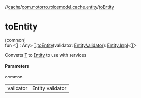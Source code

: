 //[cache](../../index.md)/[com.motorro.rxlcemodel.cache.entity](index.md)/[toEntity](to-entity.md)

# toEntity

[common]\
fun &lt;[T](to-entity.md) : Any&gt; [T](to-entity.md).[toEntity](to-entity.md)(validator: [EntityValidator](-entity-validator/index.md)): [Entity.Impl](-entity/-impl/index.md)&lt;[T](to-entity.md)&gt;

Converts [T](to-entity.md) to [Entity](-entity/index.md) to use with services

#### Parameters

common

| | |
|---|---|
| validator | Entity validator |
